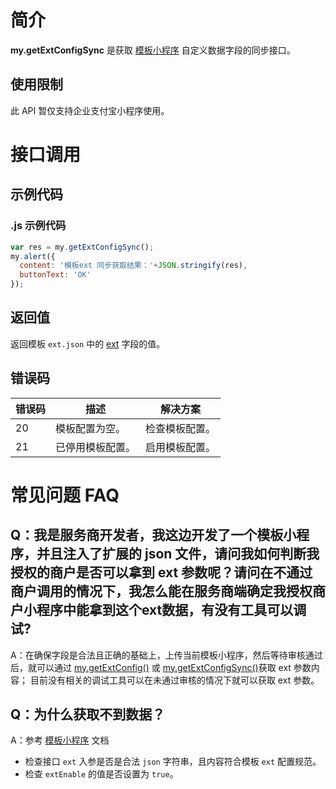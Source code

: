 # 简介
**my.getExtConfigSync** 是获取 [模板小程序](https://opendocs.alipay.com/mini/isv/creatminiapp#%E5%8F%82%E6%95%B0%E8%AF%B4%E6%98%8E) 自定义数据字段的同步接口。

## 使用限制
此 API 暂仅支持企业支付宝小程序使用。

# 接口调用

## 示例代码

### .js 示例代码
```javascript
var res = my.getExtConfigSync();
my.alert({
  content: '模板ext 同步获取结果：'+JSON.stringify(res),
  buttonText: 'OK'
});
```

## 返回值
返回模板 `ext.json` 中的 [ext](https://opendocs.alipay.com/mini/isv/creatminiapp#ext%20%E5%8F%82%E6%95%B0%E8%AF%B4%E6%98%8E) 字段的值。

## 错误码
| **错误码** | **描述** | **解决方案** |
| --- | --- | --- |
| 20 | 模板配置为空。 | 检查模板配置。 |
| 21 | 已停用模板配置。 | 启用模板配置。 |

# 常见问题 FAQ

## Q：我是服务商开发者，我这边开发了一个模板小程序，并且注入了扩展的 json 文件，请问我如何判断我授权的商户是否可以拿到 ext 参数呢？请问在不通过商户调用的情况下，我怎么能在服务商端确定我授权商户小程序中能拿到这个ext数据，有没有工具可以调试?
A：在确保字段是合法且正确的基础上，上传当前模板小程序，然后等待审核通过后，就可以通过 [my.getExtConfig()](https://opendocs.alipay.com/mini/api/getExtConfig) 或 [my.getExtConfigSync()](https://opendocs.alipay.com/mini/api/getExtConfigSync)获取 ext 参数内容；
目前没有相关的调试工具可以在未通过审核的情况下就可以获取 ext 参数。

## Q：为什么获取不到数据？
A：参考 [模板小程序](https://opendocs.alipay.com/mini/isv/creatminiapp#ext%20%E5%8F%82%E6%95%B0%E8%AF%B4%E6%98%8E) 文档
- 检查接口 `ext` 入参是否是合法 `json` 字符串，且内容符合模板 `ext` 配置规范。
- 检查 `extEnable` 的值是否设置为 `true`。
